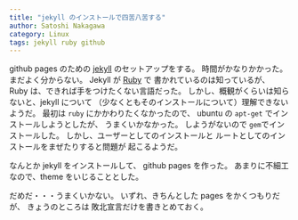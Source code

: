 ```yaml
---
title: "jekyll のインストールで四苦八苦する"
author: Satoshi Nakagawa
category: Linux
tags: jekyll ruby github
---
```

 
 github pages のための
[jekyll](jekyllrb.com) のセットアップをする。
時間がかなりかかった。
まだよく分からない。
Jekyll が
[Ruby](https://www.ruby-lang.org/ja/) で
書かれているのは知っているが、
Ruby は、できれば手をつけたくない言語だった。
しかし、概観がくらいは知らないと、jekyll について
（少なくともそのインストールについて）理解できないようだ。
最初は `ruby` にかかわりたくなかったので、
ubuntu の `apt-get` でインストールしようとしたが、
うまくいかなかった。
しようがないので `gem`でインストールした。
しかし、ユーザーとしてのインストールと
ルートとしてのインストールをまぜたりすると問題が
起こるようだ。

 なんとか jekyll をインストールして、
github pages を作った。
あまりに不細工なので、theme をいじることとした。

<!--more-->

 だめだ・・・うまくいかない。
いずれ、きちんとした pages をかくつもりだが、
きょうのところは
敗北宣言だけを書きとめておく。

